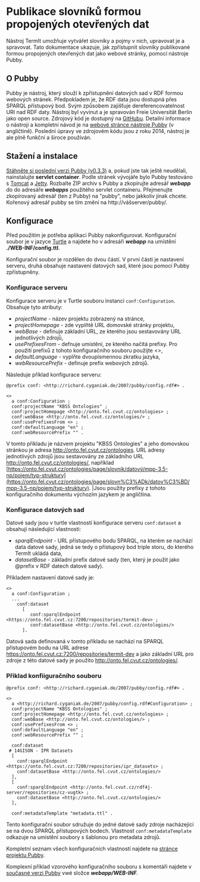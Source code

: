 # Publikace slovníků formou propojených otevřených dat

Nástroj TermIt umožňuje vytvářet slovníky a pojmy v nich, upravovat je a spravovat. Tato dokumentace ukazuje, jak zpřístupnit slovníky publikované formou propojených otevřených dat jako webové stránky, pomocí nástroje Pubby.

## O Pubby

Pubby je nástroj, který slouží k zpřístupnění datových sad v RDF formou webových stránek. Předpokladem je, že RDF data jsou dostupná přes SPARQL přístupový bod. Svým způsobem zajišťuje dereferencovatelnost URI nad RDF daty. Nástroj byl vyvinut a je spravován Freie Universität Berlin jako open source. Zdrojový kód je dostupný na [GitHubu](https://github.com/cygri/pubby). Detailní informace o nástroji a kompletní návod je na [webové stránce nástroje Pubby](http://wifo5-03.informatik.uni-mannheim.de/pubby/) (v angličtině). Poslední úpravy ve zdrojovém kódu jsou z roku 2014, nástroj je ale plně funkční a široce používán.

## Stažení a instalace
[Stáhněte si poslední verzi Pubby (v0.3.3)](http://wifo5-03.informatik.uni-mannheim.de/pubby/download/) a, pokud jste tak ještě neudělali,  nainstalujte **servlet container**. Podle stránek vývojáře bylo Pubby testováno s [Tomcat](http://tomcat.apache.org/) a [Jetty](http://www.mortbay.org/).
Rozbalte ZIP archiv s Pubby a zkopírujte adresář **_webapp_** do do adresáře **_webapps_** použitého servlet containeru. Přejmenujte zkopírovaný adresář (ten z Pubby) na "pubby", nebo jakkoliv jinak chcete. Kořenový adresář pubby se tím změní na http://vášserver/pubby/.

## Konfigurace
Před použitím je potřeba aplikaci Pubby nakonfigurovat. Konfigurační soubor je v jazyce [Turtle](http://www.w3.org/TeamSubmission/turtle/) a najdete ho v adresáři **_webapp_** na umístění **./WEB-INF/config.ttl**.

Konfigurační soubor je rozdělen do dvou částí. V první části je nastavení serveru, druhá obsahuje nastavení datových sad, které jsou pomocí Pubby zpřístupněny.

### Konfigurace serveru
Konfigurace serveru je v Turtle souboru instancí `conf:Configuration`. Obsahuje tyto atributy:

- *projectName* - název projektu zobrazený na stránce,
- *projectHomepage* - zde vyplňtě URL domovské stránky projektu,
- *webBase* - definuje základní URL, ze kterého jsou sestavovány URL jednotlivých zdrojů,
- *usePrefixesFrom* - defnuje umístění, ze kterého načítá prefixy. Pro použití prefixů z tohoto konfiguračního souboru použijte <>,
- *defaultLanguage* - vyplňte dvoupísmennou zkratku jazyka,
- *webResourcePrefix*  - definuje prefix webových zdrojů.

Následuje příklad konfigurace serveru:

```turtle
@prefix conf: <http://richard.cyganiak.de/2007/pubby/config.rdf#> .

<>
  a conf:Configuration ;
  conf:projectName "KBSS Ontologies" ;
  conf:projectHomepage <http://onto.fel.cvut.cz/ontologies> ;
  conf:webBase <http://onto.fel.cvut.cz/ontologies/> ;
  conf:usePrefixesFrom <> ;
  conf:defaultLanguage "en" ;
  conf:webResourcePrefix "" .
```
V tomto příkladu je názvem projektu "KBSS Ontologies" a jeho domovskou stránkou je adresa http://onto.fel.cvut.cz/ontologies. URL adresy jednotlivých zdrojů jsou sestavovány ze základního URL http://onto.fel.cvut.cz/ontologies/, například [https://onto.fel.cvut.cz/ontologies/page/slovník/datový/mpp-3.5-np/pojem/typ-struktury](https://onto.fel.cvut.cz/ontologies/page/slovn%C3%ADk/datov%C3%BD/mpp-3.5-np/pojem/typ-struktury). |Jsou použity prefixy z tohoto konfiguračního dokumentu výchozím jazykem je angličtina.

### Konfigurace datových sad

Datové sady jsou v turtle vlastností konfigurace serveru `conf:dataset` a obsahují následující vlastnosti:

- *sparqlEndpoint*  - URL přístupového bodu SPARQL, na kterém se nachází data datové sady, jedná se tedy o přístupový bod triple storu, do kterého TermIt ukládá data,
- *datasetBase* - základní prefix datové sady (ten, který je použit jako @prefix v RDF datech datové sady).

Příkladem nastavení datové sady je:

```turtle
<>
  a conf:Configuration ;
  ...
	conf:dataset
	  [
		 conf:sparqlEndpoint <https://onto.fel.cvut.cz:7200/repositories/termit-dev> ;
	     conf:datasetBase <http://onto.fel.cvut.cz/ontologies/>
	  ].
```
Datová sada definovaná v tomto příkladu se nachází na SPARQL přístupovém bodu na URL adrese https://onto.fel.cvut.cz:7200/repositories/termit-dev a jako základní URL pro zdroje z této datové sady je použito http://onto.fel.cvut.cz/ontologies/.



### Příklad konfiiguračního souboru
```turtle
@prefix conf: <http://richard.cyganiak.de/2007/pubby/config.rdf#> .

<>
  a <http://richard.cyganiak.de/2007/pubby/config.rdf#Configuration> ;
  conf:projectName "KBSS Ontologies" ;
  conf:projectHomepage <http://onto.fel.cvut.cz/ontologies> ;
  conf:webBase <http://onto.fel.cvut.cz/ontologies/> ;
  conf:usePrefixesFrom <> ;
  conf:defaultLanguage "en" ;
  conf:webResourcePrefix "" ;

  conf:dataset
 # 14GISON - IPR Datasets
  [
    conf:sparqlEndpoint <https://onto.fel.cvut.cz:7200/repositories/ipr_datasets> ;
    conf:datasetBase <http://onto.fel.cvut.cz/ontologies/>
  ],
  [
    conf:sparqlEndpoint <http://onto.fel.cvut.cz/rdf4j-server/repositories/cz-vugtk> ;
    conf:datasetBase <http://onto.fel.cvut.cz/ontologies/>
  ],

  conf:metadataTemplate "metadata.ttl" .
```
Tento konfigurační soubor sdružuje do jedné datové sady zdroje nacházející se na dvou SPARQL přístupových bodech. Vlastnost `conf:metadataTemplate` odkazuje na umístění soubory s šablonou pro metadata zdrojů.

Kompletní seznam všech konfiguračních vlastností najdete na [stránce projektu Pubby](http://wifo5-03.informatik.uni-mannheim.de/pubby/).

Komplexní příklad vzorového konfiguračního souboru s komentáři najdete v [současné verzi Pubby](http://wifo5-03.informatik.uni-mannheim.de/pubby/download/) vwé složce ***webapp/WEB-INF***.
